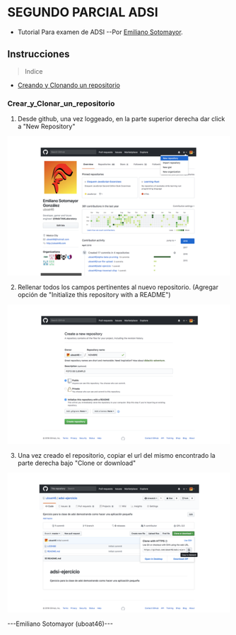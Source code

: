# SEGUNDO PARCIAL ADSI
* Tutorial Para examen de ADSI
--Por [Emiliano Sotomayor](https://uboat46.com/).

## Instrucciones
> Indice

- [Creando y Clonando un repositorio](#Crear_y_Clonar_un_repositorio)

### Crear_y_Clonar_un_repositorio

1. Desde github, una vez loggeado, en la parte superior derecha dar click a "New Repository"

![Crear un nuevo repositorio](./images/newRepo.png)

2. Rellenar todos los campos pertinentes al nuevo repositorio. (Agregar opción de "Initialize this repository with a README")

![Configurando Repositorio](./images/createRepo.png)

3. Una vez creado el repositorio, copiar el url del mismo encontrado la parte derecha bajo "Clone or download" 

![Copiando url de descarga](./images/copyRepo.png)

 ---Emiliano Sotomayor (uboat46)--- 


